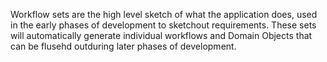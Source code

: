 Workflow sets are the high level sketch of what the application does, used in the early phases of development to sketchout requirements. These sets will automatically generate individual workflows and Domain Objects that can be flusehd outduring later phases of development.